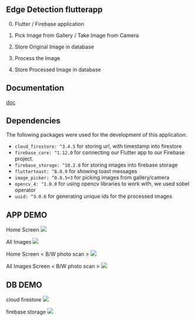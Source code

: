 ## Edge Detection flutterapp

0. Flutter / Firebase application

1. Pick Image from Gallery / Take Image from Camera
2. Store Original Image in database
3. Process the Image
4. Store Processed Image in database

## Documentation 
[doc](https://docs.google.com/document/d/e/2PACX-1vTVuOO8l_s6MKuflOv0uD2r3Vjrye9aZm6VAEMTtN8dwoYa5DUPlE204Ruh4xjls7nSdchVektV452N/pub)

## Dependencies

The following packages were used for the development of this application.

- `cloud_firestore: ^3.4.5` for storing url, with timestamp into firestore
- `firebase_core: ^1.12.0` for connecting our Flutter app to our Firebase project.
- `firebase_storage: ^10.2.8` for storing images into firebase storage
- `fluttertoast: ^8.0.9` for showing toast messages
- `image_picker: ^0.8.5+3` for picking images from gallery/camera
- `opencv_4: ^1.0.0` for using opencv libraries to work with, we used sobel operator
- `uuid: ^3.0.6` for generating unique ids for the processed images  

## APP DEMO

Home Screen
![](app_demo/ss1.jpeg)

All Images
![](app_demo/ss2.jpeg)

Home Screen < B/W photo scan >
![](app_demo/ss3.jpeg)

All Images Screen < B/W photo scan >
![](app_demo/ss4.jpeg)


## DB DEMO

cloud firestore
![](db_demo/pl_cloud_firestore.png)

firebase storage
![](db_demo/pl_storage.png)

<!-- 
resources referenced:
1. https://www.educative.io/answers/how-to-upload-to-firebase-storage-with-flutter
2. https://stackoverflow.com/a/64764390/17037797 
3. check op images for different derivatives : https://www.tutorialspoint.com/opencv/opencv_sobel_operator.htm 
4. https://medium.com/google-developer-experts/firebase-storage-flutter-41713c6f3e02 -->
